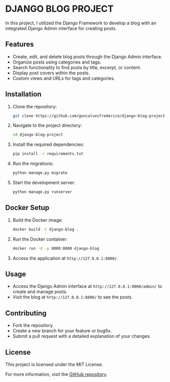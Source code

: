# DJANGO BLOG PROJECT
In this project, I utilized the Django Framework to develop a blog with an integrated Django Admin interface for creating posts.

## Features
- Create, edit, and delete blog posts through the Django Admin interface.
- Organize posts using categories and tags.
- Search functionality to find posts by title, excerpt, or content.
- Display post covers within the posts.
- Custom views and URLs for tags and categories.

## Installation

1. Clone the repository:
    ```bash
    git clone https://github.com/goncalvesfrederico/django-blog-project.git
    ```
2. Navigate to the project directory:
    ```bash
    cd django-blog-project
    ```
3. Install the required dependencies:
    ```bash
    pip install -r requirements.txt
    ```
4. Run the migrations:
    ```bash
    python manage.py migrate
    ```
5. Start the development server:
    ```bash
    python manage.py runserver
    ```

## Docker Setup

1. Build the Docker image:
    ```bash
    docker build -t django-blog .
    ```
2. Run the Docker container:
    ```bash
    docker run -d -p 8000:8000 django-blog
    ```
3. Access the application at `http://127.0.0.1:8000/`.

## Usage
- Access the Django Admin interface at `http://127.0.0.1:8000/admin/` to create and manage posts.
- Visit the blog at `http://127.0.0.1:8000/` to see the posts.

## Contributing
- Fork the repository.
- Create a new branch for your feature or bugfix.
- Submit a pull request with a detailed explanation of your changes.

## License
This project is licensed under the MIT License.

For more information, visit the [GitHub repository](https://github.com/goncalvesfrederico/django-blog-project).